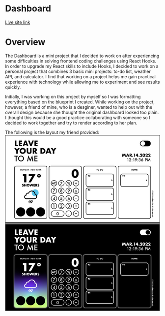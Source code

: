 # Dashboard

[Live site link](https://rlachivirus.github.io/Dashboard/)

# Overview
The Dashboard is a mini project that I decided to work on after experiencing some difficulties in solving frontend coding challenges using React Hooks. In order to upgrade my React skills to include Hooks, I decided to work on a personal project that combines 3 basic mini projects: to-do list, weather API, and calculator. I find that working on a project helps me gain practical experience with technology while allowing me to experiment and see results quickly. 

Initially, I was working on this project by myself so I was formatting everything based on the blueprint I created. While working on the project, however, a friend of mine, who is a desginer, wanted to help out with the overall design because she thought the original dashboard looked too plain. I thought this would be a good practice collaborating with someone so I decided to work together and try to render according to her plan.

The following is the layout my friend provided:
<img src='public/layout.jpg'>